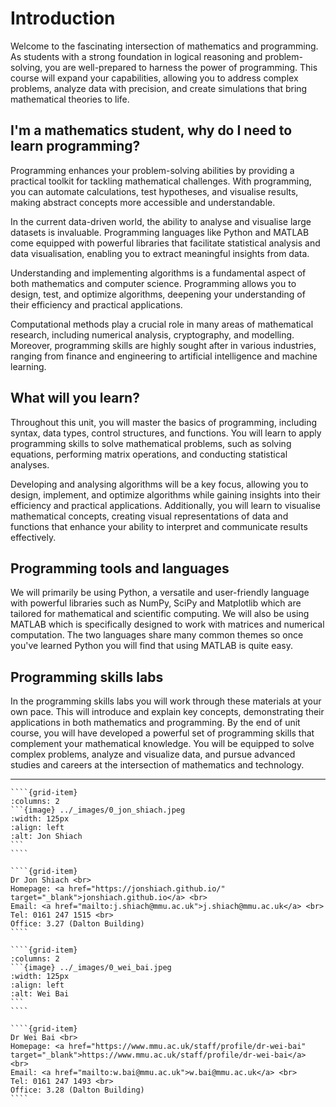 # Introduction

Welcome to the fascinating intersection of mathematics and programming. As students with a strong foundation in logical reasoning and problem-solving, you are well-prepared to harness the power of programming. This course will expand your capabilities, allowing you to address complex problems, analyze data with precision, and create simulations that bring mathematical theories to life.

## I'm a mathematics student, why do I need to learn programming?

Programming enhances your problem-solving abilities by providing a practical toolkit for tackling mathematical challenges. With programming, you can automate calculations, test hypotheses, and visualise results, making abstract concepts more accessible and understandable.

In the current data-driven world, the ability to analyse and visualise large datasets is invaluable. Programming languages like Python and MATLAB come equipped with powerful libraries that facilitate statistical analysis and data visualisation, enabling you to extract meaningful insights from data.

Understanding and implementing algorithms is a fundamental aspect of both mathematics and computer science. Programming allows you to design, test, and optimize algorithms, deepening your understanding of their efficiency and practical applications.

Computational methods play a crucial role in many areas of mathematical research, including numerical analysis, cryptography, and modelling. Moreover, programming skills are highly sought after in various industries, ranging from finance and engineering to artificial intelligence and machine learning.

## What will you learn?

Throughout this unit, you will master the basics of programming, including syntax, data types, control structures, and functions. You will learn to apply programming skills to solve mathematical problems, such as solving equations, performing matrix operations, and conducting statistical analyses.

Developing and analysing algorithms will be a key focus, allowing you to design, implement, and optimize algorithms while gaining insights into their efficiency and practical applications. Additionally, you will learn to visualise mathematical concepts, creating visual representations of data and functions that enhance your ability to interpret and communicate results effectively.

## Programming tools and languages

We will primarily be using Python, a versatile and user-friendly language with powerful libraries such as NumPy, SciPy and Matplotlib which are tailored for mathematical and scientific computing. We will also be using MATLAB which is specifically designed to work with matrices and numerical computation. The two languages share many common themes so once you've learned Python you will find that using MATLAB is quite easy.

## Programming skills labs

In the programming skills labs you will work through these materials at your own pace. This will introduce and explain key concepts, demonstrating their applications in both mathematics and programming. By the end of unit course, you will have developed a powerful set of programming skills that complement your mathematical knowledge. You will be equipped to solve complex problems, analyze and visualize data, and pursue advanced studies and careers at the intersection of mathematics and technology.

---

`````{grid}
````{grid-item}
:columns: 2
```{image} ../_images/0_jon_shiach.jpeg
:width: 125px
:align: left
:alt: Jon Shiach
```
````

````{grid-item}
Dr Jon Shiach <br>
Homepage: <a href="https://jonshiach.github.io/" target="_blank">jonshiach.github.io</a> <br>
Email: <a href="mailto:j.shiach@mmu.ac.uk">j.shiach@mmu.ac.uk</a> <br>
Tel: 0161 247 1515 <br>
Office: 3.27 (Dalton Building)
````

````{grid-item}
:columns: 2
```{image} ../_images/0_wei_bai.jpeg
:width: 125px
:align: left
:alt: Wei Bai
```
````

````{grid-item}
Dr Wei Bai <br>
Homepage: <a href="https://www.mmu.ac.uk/staff/profile/dr-wei-bai" target="_blank">https://www.mmu.ac.uk/staff/profile/dr-wei-bai</a> <br>
Email: <a href="mailto:w.bai@mmu.ac.uk">w.bai@mmu.ac.uk</a> <br>
Tel: 0161 247 1493 <br>
Office: 3.28 (Dalton Building)
````
`````
